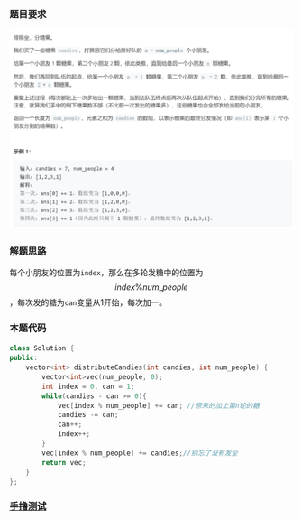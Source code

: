 ### 题目要求

![](pic/1103.png)

### 解题思路

每个小朋友的位置为`index`，那么在多轮发糖中的位置为$$index \% num\_people $$，每次发的糖为`can`变量从1开始，每次加一。

### 本题代码

```c++
class Solution {
public:
    vector<int> distributeCandies(int candies, int num_people) {
        vector<int>vec(num_people, 0);
        int index = 0, can = 1;
        while(candies - can >= 0){
            vec[index % num_people] += can; //原来的加上第n轮的糖
            candies -= can;
            can++;
            index++;
        }
        vec[index % num_people] += candies;//别忘了没有发全
        return vec;
    }
};
```

### [手撸测试](https://leetcode-cn.com/problems/distribute-candies-to-people/)  

